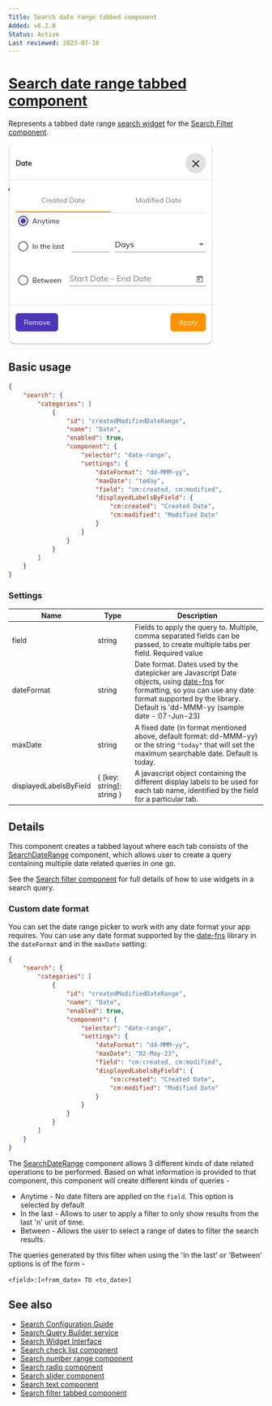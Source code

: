 ```yaml
---
Title: Search date range tabbed component
Added: v6.2.0
Status: Active
Last reviewed: 2023-07-10
---
```


# [Search date range tabbed component](../../../lib/content-services/src/lib/search/components/search-date-range-tabbed/search-date-range-tabbed.component.ts "Defined in search-date-range-tabbed.component.ts")

Represents a tabbed date range [search widget](../../../lib/content-services/src/lib/search/models/search-widget.interface.ts) for the [Search Filter component](search-filter.component.md).

![Date Range Tabbed Widget](../../docassets/images/search-date-range-tabbed.png)

## Basic usage

```json
{
    "search": {
        "categories": [
            {
                "id": "createdModifiedDateRange",
                "name": "Date",
                "enabled": true,
                "component": {
                    "selector": "date-range",
                    "settings": {
                        "dateFormat": "dd-MMM-yy",
                        "maxDate": "today",
                        "field": "cm:created, cm:modified",
                        "displayedLabelsByField": {
                            "cm:created": "Created Date",
                            "cm:modified": "Modified Date"
                        }
                    }
                }
            }
        ]
    }
}
```

### Settings

| Name                   | Type                      | Description                                                                                                                                                                                                                                                |
|------------------------|---------------------------|------------------------------------------------------------------------------------------------------------------------------------------------------------------------------------------------------------------------------------------------------------|
| field                  | string                    | Fields to apply the query to. Multiple, comma separated fields can be passed, to create multiple tabs per field. Required value                                                                                                                            |
| dateFormat             | string                    | Date format. Dates used by the datepicker are Javascript Date objects, using [date-fns](https://date-fns.org/v2.30.0/docs/format) for formatting, so you can use any date format supported by the library. Default is 'dd-MMM-yy (sample date - 07-Jun-23) |
| maxDate                | string                    | A fixed date (in format mentioned above, default format: dd-MMM-yy) or the string `"today"` that will set the maximum searchable date. Default is today.                                                                                                   |
| displayedLabelsByField | { [key: string]: string } | A javascript object containing the different display labels to be used for each tab name, identified by the field for a particular tab.                                                                                                                    |

## Details

This component creates a tabbed layout where each tab consists of the [SearchDateRange](./search-date-range.component.md) component, which allows user to create a query containing multiple date related queries in one go. 

See the [Search filter component](search-filter.component.md) for full details of how to use widgets in a search query.

### Custom date format

You can set the date range picker to work with any date format your app requires. You can use
any date format supported by the [date-fns](https://date-fns.org/v2.30.0/docs/format) library
in the `dateFormat` and in the `maxDate` setting:

```json
{
    "search": {
        "categories": [
            {
                "id": "createdModifiedDateRange",
                "name": "Date",
                "enabled": true,
                "component": {
                    "selector": "date-range",
                    "settings": {
                        "dateFormat": "dd-MMM-yy",
                        "maxDate": "02-May-23",
                        "field": "cm:created, cm:modified",
                        "displayedLabelsByField": {
                            "cm:created": "Created Date",
                            "cm:modified": "Modified Date"
                        }
                    }
                }
            }
        ]
    }
}
```

The [SearchDateRange](./search-date-range.component.md) component allows 3 different kinds of date related operations to be performed.
Based on what information is provided to that component, this component will create different kinds of queries -

- Anytime - No date filters are applied on the `field`. This option is selected by default
- In the last - Allows to user to apply a filter to only show results from the last 'n' unit of time.
- Between - Allows the user to select a range of dates to filter the search results.

The queries generated by this filter when using the 'In the last' or 'Between' options is of the form - 

`<field>:[<from_date> TO <to_date>]`


## See also

- [Search Configuration Guide](../../user-guide/search-configuration-guide.md)
- [Search Query Builder service](../services/search-query-builder.service.md)
- [Search Widget Interface](../interfaces/search-widget.interface.md)
- [Search check list component](search-check-list.component.md)
- [Search number range component](search-number-range.component.md)
- [Search radio component](search-radio.component.md)
- [Search slider component](search-slider.component.md)
- [Search text component](search-text.component.md)
- [Search filter tabbed component](search-filter-tabbed.component.md)

